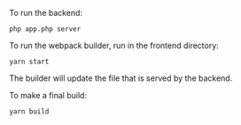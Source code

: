 To run the backend:

    php app.php server

To run the webpack builder, run in the frontend directory:

    yarn start

The builder will update the file that is served by the backend.

To make a final build:

    yarn build
